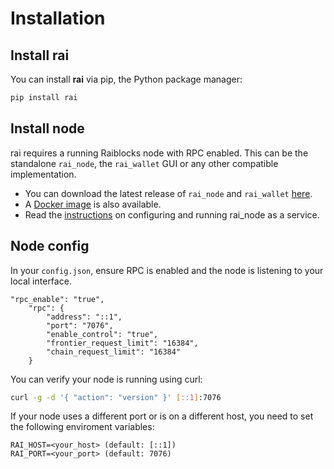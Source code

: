# Installation

## Install rai

You can install **rai** via pip, the Python package manager:

```bash
pip install rai
```

## Install node

rai requires a running Raiblocks node with RPC enabled. This can be the standalone `rai_node`, the `rai_wallet` GUI or any other compatible implementation.

* You can download the latest release of `rai_node` and `rai_wallet` [here](https://github.com/clemahieu/raiblocks/releases).
* A [Docker image](https://github.com/clemahieu/raiblocks/wiki/Docker-node) is also available.
* Read the [instructions](https://github.com/clemahieu/raiblocks/wiki/Running-rai_node-as-a-service) on configuring and running rai_node as a service.

## Node config

In your `config.json`, ensure RPC is enabled and the node is listening to your local interface.

```
"rpc_enable": "true",
    "rpc": {
        "address": "::1",
        "port": "7076",
        "enable_control": "true",
        "frontier_request_limit": "16384",
        "chain_request_limit": "16384"
    }
```


You can verify your node is running using curl:
```bash
curl -g -d '{ "action": "version" }' [::1]:7076
```

If your node uses a different port or is on a different host, you need to set the following enviroment variables:

```
RAI_HOST=<your_host> (default: [::1])
RAI_PORT=<your_port> (default: 7076)
```
